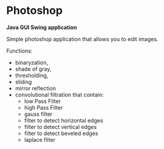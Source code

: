 # Photoshop

**Java GUI Swing application**

Simple photoshop application that allows you to edit images.

Functions:
- binaryzation,
- shade of gray,
- thresholding,
- sliding
- mirror reflection
- convolutional filtration that contain:
  - low Pass Filter
  - high Pass Filter
  - gauss filter
  - filter to detect horizontal edges
  - filter to detect vertical edges
  - filter to detect beveled edges
  - laplace filter
